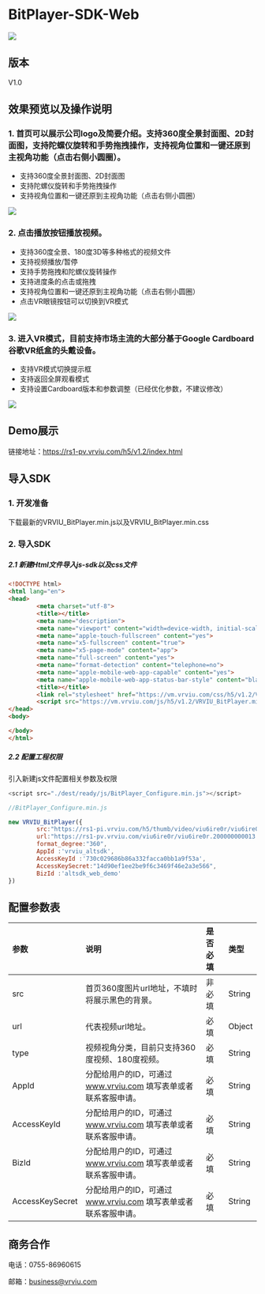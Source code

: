 # BitPlayer-SDK-Web

[![](https://img.shields.io/badge/Powered%20by-vrviu.com-brightgreen.svg)](https://vrviu.com)

## 版本
V1.0

## 效果预览以及操作说明
### 1.  首页可以展示公司logo及简要介绍。支持360度全景封面图、2D封面图，支持陀螺仪旋转和手势拖拽操作，支持视角位置和一键还原到主视角功能（点击右侧小圆圈）。

-	支持360度全景封面图、2D封面图
-	支持陀螺仪旋转和手势拖拽操作
-	支持视角位置和一键还原到主视角功能（点击右侧小圆圈）

![](https://github.com/vrviu-sdk/VRVIU-BitPlayer-Demo-Web/blob/master/img/11.png)

### 2.  点击播放按钮播放视频。

-	支持360度全景、180度3D等多种格式的视频文件
-	支持视频播放/暂停
-	支持手势拖拽和陀螺仪旋转操作 
-	支持进度条的点击或拖拽
-	支持视角位置和一键还原到主视角功能（点击右侧小圆圈）
-	点击VR眼镜按钮可以切换到VR模式

![](https://github.com/vrviu-sdk/VRVIU-BitPlayer-Demo-Web/blob/master/img/12.png)

### 3.  进入VR模式，目前支持市场主流的大部分基于Google Cardboard谷歌VR纸盒的头戴设备。

-	支持VR模式切换提示框
-	支持返回全屏观看模式
-	支持设置Cardboard版本和参数调整（已经优化参数，不建议修改）

![](https://github.com/vrviu-sdk/VRVIU-BitPlayer-Demo-Web/blob/master/img/13.png)

## Demo展示
链接地址：https://rs1-pv.vrviu.com/h5/v1.2/index.html 


## 导入SDK
### 1. 开发准备
下载最新的VRVIU_BitPlayer.min.js以及VRVIU_BitPlayer.min.css

### 2. 导入SDK
##### 2.1 新建Html文件导入js-sdk以及css文件
```html
<!DOCTYPE html>
<html lang="en">
<head>
        <meta charset="utf-8">
        <title></title>
        <meta name="description">
        <meta name="viewport" content="width=device-width, initial-scale=1.0, maximum-scale=1.0, user-scalable=no">
        <meta name="apple-touch-fullscreen" content="yes">
        <meta name="x5-fullscreen" content="true">
        <meta name="x5-page-mode" content="app">  
        <meta name="full-screen" content="yes">
        <meta name="format-detection" content="telephone=no">
        <meta name="apple-mobile-web-app-capable" content="yes">
        <meta name="apple-mobile-web-app-status-bar-style" content="black-translucent" />
        <title></title>
        <link rel="stylesheet" href="https://vm.vrviu.com/css/h5/v1.2/VRVIU_BitPlayer.min.css">
        <script src="https://vm.vrviu.com/js/h5/v1.2/VRVIU_BitPlayer.min.js"></script>
</head>
<body>

</body>
</html>
```

##### 2.2 配置工程权限
引入新建js文件配置相关参数及权限

```javascript
<script src="./dest/ready/js/BitPlayer_Configure.min.js"></script>

//BitPlayer_Configure.min.js

new VRVIU_BitPlayer({
        src:"https://rs1-pi.vrviu.com/h5/thumb/video/viu6ire0r/viu6ire0r.200000000013.0.jpg",
        url:"https://rs1-pv.vrviu.com/viu6ire0r/viu6ire0r.200000000013.0.mp4",
        format_degree:"360",
        AppId :'vrviu_altsdk',
        AccessKeyId :'730c029686b86a332facca0bb1a9f53a',
        AccessKeySecret:"14d90ef1ee2be9f6c3469f46e2a3e566",
        BizId :'altsdk_web_demo'
})
```




## 配置参数表
 |参数|说明|是否必填|类型|
 |:---|:---|:---|:---|
 |src|首页360度图片url地址，不填时将展示黑色的背景。|非必填|String|
 |url|代表视频url地址。|必填|Object|
 |type|视频视角分类，目前只支持360度视频、180度视频。|必填|String|
 |AppId|分配给用户的ID，可通过 www.vrviu.com 填写表单或者联系客服申请。|必填|String|
 |AccessKeyId|分配给用户的ID，可通过 www.vrviu.com 填写表单或者联系客服申请。|必填|String|
 |BizId|分配给用户的ID，可通过 www.vrviu.com 填写表单或者联系客服申请。|必填|String|
 |AccessKeySecret|分配给用户的ID，可通过 www.vrviu.com 填写表单或者联系客服申请。|必填|String

## 商务合作
电话：0755-86960615

邮箱：business@vrviu.com
